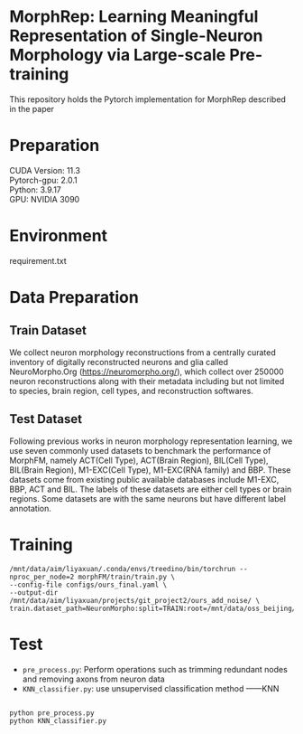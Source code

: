 # MorphRep: Learning Meaningful Representation of Single-Neuron Morphology via Large-scale Pre-training

This repository holds the Pytorch implementation for MorphRep described in the paper 

# Preparation

CUDA Version: 11.3  
Pytorch-gpu: 2.0.1  
Python: 3.9.17  
GPU: NVIDIA 3090  

# Environment

requirement.txt


# Data Preparation

## Train Dataset
We collect neuron morphology reconstructions from a centrally curated inventory of digitally reconstructed
neurons and glia called NeuroMorpho.Org (https://neuromorpho.org/), which collect over 250000 neuron reconstructions along with their metadata including but not limited to species, brain region, cell types, and reconstruction softwares.

## Test Dataset
Following previous works in neuron morphology representation learning, we use seven commonly used datasets to benchmark the performance of MorphFM, namely ACT(Cell Type), ACT(Brain Region), BIL(Cell Type), BIL(Brain
Region), M1-EXC(Cell Type), M1-EXC(RNA family) and BBP. These datasets come from existing public available databases include M1-EXC, BBP, ACT and BIL. The labels of these datasets are either cell types or brain regions. Some datasets are with the same neurons but have different label annotation.

# Training

```
/mnt/data/aim/liyaxuan/.conda/envs/treedino/bin/torchrun --nproc_per_node=2 morphFM/train/train.py \
--config-file configs/ours_final.yaml \
--output-dir /mnt/data/aim/liyaxuan/projects/git_project2/ours_add_noise/ \
train.dataset_path=NeuronMorpho:split=TRAIN:root=/mnt/data/oss_beijing/liyaxuan/pre_data:extra=/mnt/data/oss_beijing/liyaxuan/pre_data

```

# Test
 - `pre_process.py`: Perform operations such as trimming redundant nodes and removing axons from neuron data
 - `KNN_classifier.py`: use unsupervised classification method ——KNN

```

python pre_process.py
python KNN_classifier.py

```